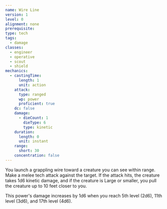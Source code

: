```yaml
---
name: Wire Line
version: 1
level: 0
alignment: none
prerequisite: 
type: tech
tags:
  - damage
classes:
  - engineer
  - operative
  - scout
  - shield
mechanics:
  - castingTime:
      length: 1
      unit: action
    attack:
      type: ranged
      wp: power
      proficient: true
    dc: false
    damage:
      - dieCount: 1
        dieType: 6
        type: kinetic
    duration:
      length: 0
      unit: instant
    range:
      short: 30
    concentration: false
---
```

You launch a grappling wire toward a creature you can see within range. Make a melee tech attack against the target. If the attack hits, the creature takes 1d6 kinetic damage, and if the creature is Large or smaller, you pull the creature up to 10 feet closer to you.

This power's damage increases by 1d6 when you reach 5th level (2d6), 11th level (3d6), and 17th level (4d6).
    